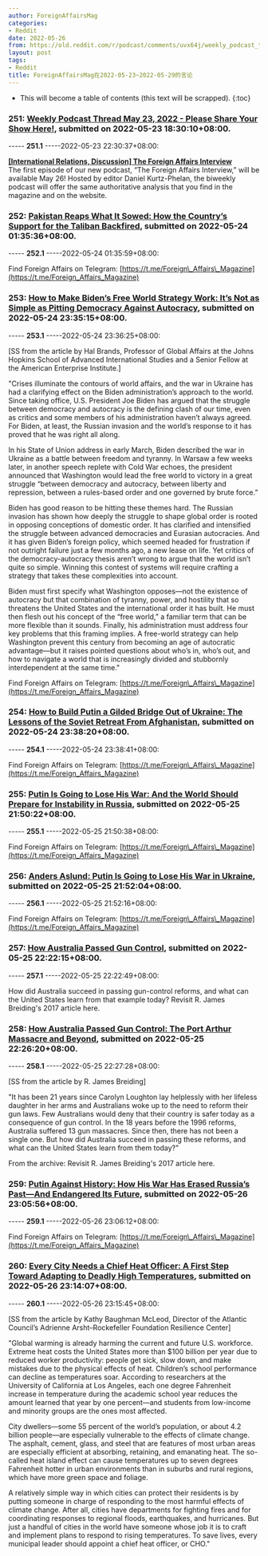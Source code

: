 ```yaml
---
author: ForeignAffairsMag
categories:
- Reddit
date: 2022-05-26
from: https://old.reddit.com/r/podcast/comments/uvx64j/weekly_podcast_thread_may_23_2022_please_share/
layout: post
tags:
- Reddit
title: ForeignAffairsMag在2022-05-23~2022-05-29的言论
---
```


* This will become a table of contents (this text will be scrapped).
{:toc}

### 251: [Weekly Podcast Thread May 23, 2022 - Please Share Your Show Here!](https://old.reddit.com/r/podcast/comments/uvx64j/weekly_podcast_thread_may_23_2022_please_share/), submitted on 2022-05-23 18:30:10+08:00.

----- __251.1__ -----2022-05-23 22:30:37+08:00:

[**\[International Relations, Discussion\] The Foreign Affairs Interview**](https://podcasts.apple.com/us/podcast/the-foreign-affairs-interview/id1623855270)  
The first episode of our new podcast, “The Foreign Affairs Interview,” will be available May 26! Hosted by editor Daniel Kurtz-Phelan, the biweekly podcast will offer the same authoritative analysis that you find in the magazine and on the website.

### 252: [Pakistan Reaps What It Sowed: How the Country’s Support for the Taliban Backfired](https://old.reddit.com/r/afghanistan/comments/uw5o6c/pakistan_reaps_what_it_sowed_how_the_countrys/), submitted on 2022-05-24 01:35:36+08:00.

----- __252.1__ -----2022-05-24 01:35:59+08:00:

Find Foreign Affairs on Telegram: [https://t.me/Foreign\_Affairs\_Magazine](https://t.me/Foreign_Affairs_Magazine)

### 253: [How to Make Biden’s Free World Strategy Work: It’s Not as Simple as Pitting Democracy Against Autocracy](https://old.reddit.com/r/geopolitics/comments/uwtlup/how_to_make_bidens_free_world_strategy_work_its/), submitted on 2022-05-24 23:35:15+08:00.

----- __253.1__ -----2022-05-24 23:36:25+08:00:

\[SS from the article by Hal Brands, Professor of Global Affairs at the Johns Hopkins School of Advanced International Studies and a Senior Fellow at the American Enterprise Institute.\]

"Crises illuminate the contours of world affairs, and the war in Ukraine has had a clarifying effect on the Biden administration’s approach to the world. Since taking office, U.S. President Joe Biden has argued that the struggle between democracy and autocracy is the defining clash of our time, even as critics and some members of his administration haven’t always agreed. For Biden, at least, the Russian invasion and the world’s response to it has proved that he was right all along.

In his State of Union address in early March, Biden described the war in Ukraine as a battle between freedom and tyranny. In Warsaw a few weeks later, in another speech replete with Cold War echoes, the president announced that Washington would lead the free world to victory in a great struggle “between democracy and autocracy, between liberty and repression, between a rules-based order and one governed by brute force.”

Biden has good reason to be hitting these themes hard. The Russian invasion has shown how deeply the struggle to shape global order is rooted in opposing conceptions of domestic order. It has clarified and intensified the struggle between advanced democracies and Eurasian autocracies. And it has given Biden’s foreign policy, which seemed headed for frustration if not outright failure just a few months ago, a new lease on life. Yet critics of the democracy-autocracy thesis aren’t wrong to argue that the world isn’t quite so simple. Winning this contest of systems will require crafting a strategy that takes these complexities into account.

Biden must first specify what Washington opposes—not the existence of autocracy but that combination of tyranny, power, and hostility that so threatens the United States and the international order it has built. He must then flesh out his concept of the “free world,” a familiar term that can be more flexible than it sounds. Finally, his administration must address four key problems that this framing implies. A free-world strategy can help Washington prevent this century from becoming an age of autocratic advantage—but it raises pointed questions about who’s in, who’s out, and how to navigate a world that is increasingly divided and stubbornly interdependent at the same time."  


Find Foreign Affairs on Telegram: [https://t.me/Foreign\_Affairs\_Magazine](https://t.me/Foreign_Affairs_Magazine)

### 254: [How to Build Putin a Gilded Bridge Out of Ukraine: The Lessons of the Soviet Retreat From Afghanistan](https://old.reddit.com/r/UkrainianConflict/comments/uwtoia/how_to_build_putin_a_gilded_bridge_out_of_ukraine/), submitted on 2022-05-24 23:38:20+08:00.

----- __254.1__ -----2022-05-24 23:38:41+08:00:

Find Foreign Affairs on Telegram: [https://t.me/Foreign\_Affairs\_Magazine](https://t.me/Foreign_Affairs_Magazine)

### 255: [Putin Is Going to Lose His War: And the World Should Prepare for Instability in Russia](https://old.reddit.com/r/UkrainianConflict/comments/uxhtrp/putin_is_going_to_lose_his_war_and_the_world/), submitted on 2022-05-25 21:50:22+08:00.

----- __255.1__ -----2022-05-25 21:50:38+08:00:

Find Foreign Affairs on Telegram: [https://t.me/Foreign\_Affairs\_Magazine](https://t.me/Foreign_Affairs_Magazine)

### 256: [Anders Aslund: Putin Is Going to Lose His War in Ukraine](https://old.reddit.com/r/europe/comments/uxhuwx/anders_aslund_putin_is_going_to_lose_his_war_in/), submitted on 2022-05-25 21:52:04+08:00.

----- __256.1__ -----2022-05-25 21:52:16+08:00:

 Find Foreign Affairs on Telegram: [https://t.me/Foreign\_Affairs\_Magazine](https://t.me/Foreign_Affairs_Magazine)

### 257: [How Australia Passed Gun Control](https://old.reddit.com/r/politics/comments/uxihp1/how_australia_passed_gun_control/), submitted on 2022-05-25 22:22:15+08:00.

----- __257.1__ -----2022-05-25 22:22:49+08:00:

How did Australia succeed in passing gun-control reforms, and what can the United States learn from that example today? Revisit R. James Breiding's 2017 article here.

### 258: [How Australia Passed Gun Control: The Port Arthur Massacre and Beyond](https://old.reddit.com/r/TrueReddit/comments/uxikqi/how_australia_passed_gun_control_the_port_arthur/), submitted on 2022-05-25 22:26:20+08:00.

----- __258.1__ -----2022-05-25 22:27:28+08:00:

\[SS from the article by R. James Breiding\]

"It has been 21 years since Carolyn Loughton lay helplessly with her lifeless daughter in her arms and Australians woke up to the need to reform their gun laws. Few Australians would deny that their country is safer today as a consequence of gun control. In the 18 years before the 1996 reforms, Australia suffered 13 gun massacres. Since then, there has not been a single one. But how did Australia succeed in passing these reforms, and what can the United States learn from them today?"

From the archive: Revisit R. James Breiding's 2017 article here.

### 259: [Putin Against History: How His War Has Erased Russia’s Past—And Endangered Its Future](https://old.reddit.com/r/UkrainianConflict/comments/uy9oqv/putin_against_history_how_his_war_has_erased/), submitted on 2022-05-26 23:05:56+08:00.

----- __259.1__ -----2022-05-26 23:06:12+08:00:

Find Foreign Affairs on Telegram: [https://t.me/Foreign\_Affairs\_Magazine](https://t.me/Foreign_Affairs_Magazine)

### 260: [Every City Needs a Chief Heat Officer: A First Step Toward Adapting to Deadly High Temperatures](https://old.reddit.com/r/TrueReddit/comments/uy9v2w/every_city_needs_a_chief_heat_officer_a_first/), submitted on 2022-05-26 23:14:07+08:00.

----- __260.1__ -----2022-05-26 23:15:45+08:00:

\[SS from the article by Kathy Baughman McLeod, Director of the Atlantic Council’s Adrienne Arsht–Rockefeller Foundation Resilience Center\]

"Global warming is already harming the current and future U.S. workforce. Extreme heat costs the United States more than $100 billion per year due to reduced worker productivity: people get sick, slow down, and make mistakes due to the physical effects of heat. Children’s school performance can decline as temperatures soar. According to researchers at the University of California at Los Angeles, each one degree Fahrenheit increase in temperature during the academic school year reduces the amount learned that year by one percent—and students from low-income and minority groups are the ones most affected.  


City dwellers—some 55 percent of the world’s population, or about 4.2 billion people—are especially vulnerable to the effects of climate change. The asphalt, cement, glass, and steel that are features of most urban areas are especially efficient at absorbing, retaining, and emanating heat. The so-called heat island effect can cause temperatures up to seven degrees Fahrenheit hotter in urban environments than in suburbs and rural regions, which have more green space and foliage.  


A relatively simple way in which cities can protect their residents is by putting someone in charge of responding to the most harmful effects of climate change.  After all, cities have departments for fighting fires and for coordinating responses to regional floods, earthquakes, and hurricanes. But just a handful of cities in the world have someone whose job it is to craft and implement plans to respond to rising temperatures. To save lives, every municipal leader should appoint a chief heat officer, or CHO."

